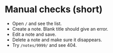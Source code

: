 # Manual checks (short)
- Open `/` and see the list.
- Create a note. Blank title should give an error.
- Edit a note and save.
- Delete a note and make sure it disappears.
- Try `/notes/9999/` and see 404.
